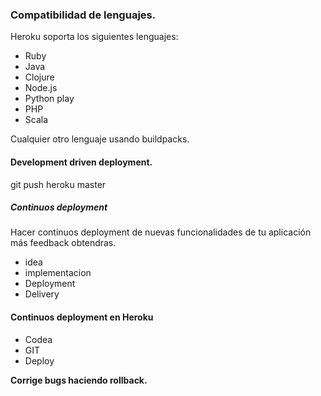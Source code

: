 ### Compatibilidad de lenguajes.
Heroku soporta los siguientes lenguajes:
- Ruby
- Java
- Clojure
- Node.js
- Python play
- PHP
- Scala

Cualquier otro lenguaje usando buildpacks.

#### Development driven deployment.
git push heroku master

##### Continuos deployment
Hacer continuos deployment de nuevas funcionalidades de tu aplicación más feedback obtendras.
- idea
- implementacion
- Deployment
- Delivery

#### Continuos deployment en Heroku
- Codea
- GIT
- Deploy

**Corrige bugs haciendo rollback.**



